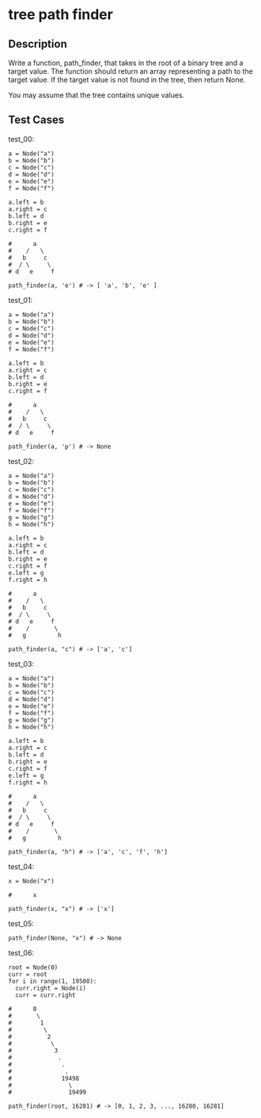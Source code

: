 # tree path finder

## Description

Write a function, path_finder, that takes in the root of a binary tree and a target value. The function should return an array representing a path to the target value. If the target value is not found in the tree, then return None.

You may assume that the tree contains unique values.

## Test Cases

test_00:

```text
a = Node("a")
b = Node("b")
c = Node("c")
d = Node("d")
e = Node("e")
f = Node("f")

a.left = b
a.right = c
b.left = d
b.right = e
c.right = f

#      a
#    /   \
#   b     c
#  / \     \
# d   e     f

path_finder(a, 'e') # -> [ 'a', 'b', 'e' ]
```

test_01:

```text
a = Node("a")
b = Node("b")
c = Node("c")
d = Node("d")
e = Node("e")
f = Node("f")

a.left = b
a.right = c
b.left = d
b.right = e
c.right = f

#      a
#    /   \
#   b     c
#  / \     \
# d   e     f

path_finder(a, 'p') # -> None
```

test_02:

```text
a = Node("a")
b = Node("b")
c = Node("c")
d = Node("d")
e = Node("e")
f = Node("f")
g = Node("g")
h = Node("h")

a.left = b
a.right = c
b.left = d
b.right = e
c.right = f
e.left = g
f.right = h

#      a
#    /   \
#   b     c
#  / \     \
# d   e     f
#    /       \
#   g         h

path_finder(a, "c") # -> ['a', 'c']
```

test_03:

```text
a = Node("a")
b = Node("b")
c = Node("c")
d = Node("d")
e = Node("e")
f = Node("f")
g = Node("g")
h = Node("h")

a.left = b
a.right = c
b.left = d
b.right = e
c.right = f
e.left = g
f.right = h

#      a
#    /   \
#   b     c
#  / \     \
# d   e     f
#    /       \
#   g         h

path_finder(a, "h") # -> ['a', 'c', 'f', 'h']
```

test_04:

```text
x = Node("x")

#      x

path_finder(x, "x") # -> ['x']
```

test_05:

```text
path_finder(None, "x") # -> None
```

test_06:

```text
root = Node(0)
curr = root
for i in range(1, 19500):
  curr.right = Node(i)
  curr = curr.right

#      0
#       \
#        1
#         \
#          2
#           \
#            3
#             .
#              .
#               .
#              19498
#                \
#                19499

path_finder(root, 16281) # -> [0, 1, 2, 3, ..., 16280, 16281]
```
